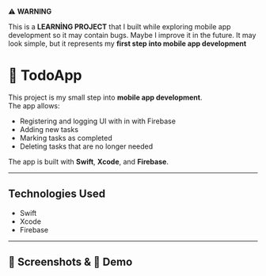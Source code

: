 ⚠️ **WARNING**  

This is a **LEARNİNG PROJECT** that I built while exploring mobile app development so it may contain bugs. Maybe I improve it in the future.
It may look simple, but it represents my **first step into mobile app development** 

#  📌 TodoApp
This project is my small step into **mobile app development**.  
The app allows:

- Registering and logging UI with in with Firebase  
- Adding new tasks  
- Marking tasks as completed 
- Deleting tasks that are no longer needed  

The app is built with **Swift**, **Xcode**, and **Firebase**.

---

## Technologies Used
- Swift  
- Xcode  
- Firebase  

---

## 📸 Screenshots & 🎥 Demo

